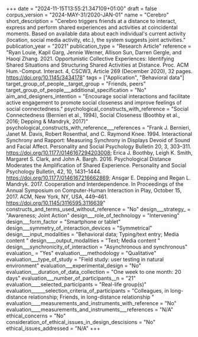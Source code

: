 +++
date = "2024-11-15T13:55:21.347109+01:00"
draft = false
corpus_version = "2024-MAY-31/2020-JAN-01"
name = "Cerebro"
short_description = "Cerebro triggers friends at a distance to interact, express and perform shared experiences and activities at coincidental moments. Based on available data about each individual's current activity (location, social media activity, etc.), the system suggests joint activities."
publication_year = "2021"
publication_type = "Research Article"
reference = "Ryan Louie, Kapil Garg, Jennie Werner, Allison Sun, Darren Gergle, and Haoqi Zhang. 2021. Opportunistic Collective Experiences: Identifying Shared Situations and Structuring Shared Activities at Distance. Proc. ACM Hum.-Comput. Interact. 4, CSCW3, Article 269 (December 2020), 32 pages. https://doi.org/10.1145/3434178"
tags = ["Application", "Behavioral data"]
target_group_of_people__target_group = "Friends, peers"
target_group_of_people___additional_specification = "No"
aim_and_designers_intention = "Encourage social interactions and facilitate active engagement to promote social closeness and improve feelings of social connectedness."
psychological_constructs_with_reference = "Social Connectedness (Bernieri et al., 1994), Social Closeness (Boothby et al., 2016; Depping & Mandryk, 2017)"
psychological_constructs_with_reference___references = "Frank J. Bernieri, Janet M. Davis, Robert Rosenthal, and C. Raymond Knee. 1994. Interactional Synchrony and Rapport: Measuring Synchrony in Displays Devoid of Sound and Facial Affect. Personality and Social Psychology Bulletin 20, 3, 303–311. https://doi.org/10.1177/0146167294203008; Erica J. Boothby, Leigh K. Smith, Margaret S. Clark, and John A. Bargh. 2016. Psychological Distance Moderates the Amplification of Shared Experience. Personality and Social Psychology Bulletin, 42, 10, 1431–1444. https://doi.org/10.1177/0146167216662869; Ansgar E. Depping and Regan L. Mandryk. 2017. Cooperation and Interdependence. In Proceedings of the Annual Symposium on Computer-Human Interaction in Play, October 15, 2017. ACM, New York, NY, USA, 449–461. https://doi.org/10.1145/3116595.3116639"
constructs_and_terms_used_without_reference = "No"
design___strategy_ = "Awareness; Joint Action"
design___role_of_technology = "Intervening"
design___form_factor = "Smartphone or tablet"
design___symmetry_of_interaction_devices = "Symmetrical"
design___input_modalities = "Behavioral data; Typing/text entry; Media content "
design____output_modalities = "Text; Media content "
design___synchronicity_of_interaction = "Asynchronous and synchronous"
evaluation_ = "Yes"
evaluation___methodology = "Qualitative"
evaluation___type_of_study = "Field study: user testing in natural environment"
evaluation___experimental_design = "No"
evaluation___duration_of_data_collection = "One week to one month: 20 days"
evaluation___number_of_participants__n = "21"
evaluation____selected_participants = "Real-life group(s)"
evaluation______selection_criteria_of_participants = "Colleagues, in long-distance relationship; Friends, in long-distance relationship "
evaluation____measurements_and_instruments_with_reference = "No"
evaluation____measurements_and_instruments___references = "N/A"
ethical_concerns = "No"
consideration_of_ethical_issues_in_design_descisions = "No"
ethical_issues_addressed = "N/A"
+++
